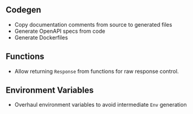 ## Codegen

- Copy documentation comments from source to generated files
- Generate OpenAPI specs from code
- Generate Dockerfiles

## Functions

- Allow returning `Response` from functions for raw response control.

## Environment Variables

- Overhaul environment variables to avoid intermediate `Env` generation
